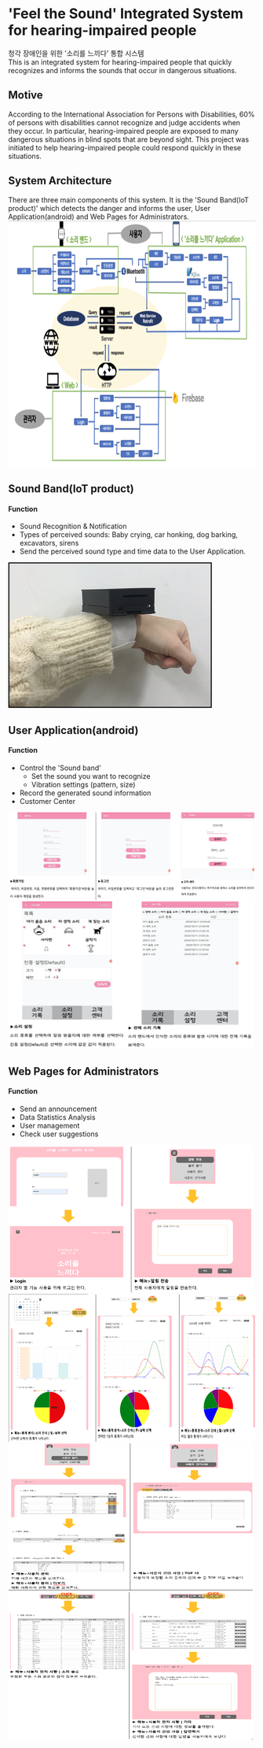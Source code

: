 # 'Feel the Sound' Integrated System for hearing-impaired people   
 청각 장애인을 위한 '소리를 느끼다' 통합 시스템   
This is an integrated system for hearing-impaired people that quickly recognizes and informs the sounds that occur in dangerous situations.


## Motive
 According to the International Association for Persons with Disabilities, 60% of persons with disabilities cannot recognize and judge accidents when they occur. In particular, hearing-impaired people are exposed to many dangerous situations in blind spots that are beyond sight. 
This project was initiated to help hearing-impaired people could respond quickly in these situations.


## System Architecture
 There are three main components of this system. It is the 'Sound Band(IoT product)' which detects the danger and informs the user, User Application(android) and Web Pages for Administrators.
<img src="./Images/SystemArchitecture.png" width="900px" height="500px" title="img" alt="img"></img><br/>


## Sound Band(IoT product)
#### Function
* Sound Recognition & Notification
* Types of perceived sounds: Baby crying, car honking, dog barking, excavators, sirens
* Send the perceived sound type and time data to the User Application.   

![img](./Images/SoundBand.png)

  
## User Application(android)
#### Function
* Control the 'Sound band' 
  * Set the sound you want to recognize
  * Vibration settings (pattern, size)
* Record the generated sound information
* Customer Center

![img](./Images/UserApplication1.png)   
<img src="./Images/UserApplication2.png" width="500px" height="300px" title="img" alt="img"></img><br/>



## Web Pages for Administrators
#### Function
* Send an announcement
* Data Statistics Analysis
* User management
* Check user suggestions

<img src="./Images/Web1.png" width="500px" height="300px" title="img" alt="img"></img><br/>
<img src="./Images/Web2.png" width="900px" height="300px" title="img" alt="img"></img><br/>
<img src="./Images/Web3.png" width="500px" height="300px" title="img" alt="img"></img><br/>
<img src="./Images/web4.png" width="500px" height="300px" title="img" alt="img"></img><br/>
